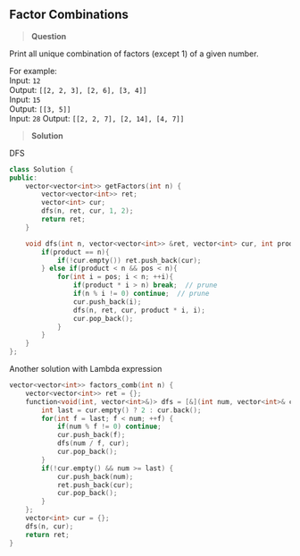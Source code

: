 ## Factor Combinations
>**Question**

Print all unique combination of factors (except 1) of a given number.  

For example:  
Input: `12`  
Output: `[[2, 2, 3], [2, 6], [3, 4]]`  
Input: `15`  
Output: `[[3, 5]]`  
Input: `28`
Output: `[[2, 2, 7], [2, 14], [4, 7]]`


>**Solution**

DFS


```c++
class Solution {
public:
    vector<vector<int>> getFactors(int n) {
        vector<vector<int>> ret;
        vector<int> cur;
        dfs(n, ret, cur, 1, 2);
        return ret;
    }

    void dfs(int n, vector<vector<int>> &ret, vector<int> cur, int product, int pos){
        if(product == n){
            if(!cur.empty()) ret.push_back(cur);
        } else if(product < n && pos < n){
            for(int i = pos; i < n; ++i){
                if(product * i > n) break;  // prune
                if(n % i != 0) continue;  // prune
                cur.push_back(i);
                dfs(n, ret, cur, product * i, i);
                cur.pop_back();
            }
        }
    }
};
```

Another solution with Lambda expression
```c++
vector<vector<int>> factors_comb(int n) {
    vector<vector<int>> ret = {};
    function<void(int, vector<int>&)> dfs = [&](int num, vector<int>& cur) {
        int last = cur.empty() ? 2 : cur.back();
        for(int f = last; f < num; ++f) {
            if(num % f != 0) continue;
            cur.push_back(f);
            dfs(num / f, cur);
            cur.pop_back();
        }
        if(!cur.empty() && num >= last) {
            cur.push_back(num);
            ret.push_back(cur);
            cur.pop_back();
        }
    };
    vector<int> cur = {};
    dfs(n, cur);
    return ret;
}
```
